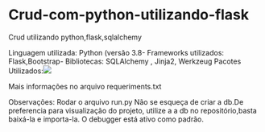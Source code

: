 # Crud-com-python-utilizando-flask
Crud utilizando python,flask,sqlalchemy

Linguagem utilizada: Python (versão 3.8-
Frameworks utilizados: Flask,Bootstrap-
Bibliotecas: SQLAlchemy , Jinja2, Werkzeug 
Pacotes Utilizados:<img src="https://i.imgur.com/ttk0nVq.png">

Mais informações no arquivo requeriments.txt


Observações: Rodar o arquivo run.py
Não se esqueça de criar a db.De preferencia para visualização do projeto, utilize a a db no repositório,basta baixá-la e importa-la.
O debugger está ativo como padrão.
